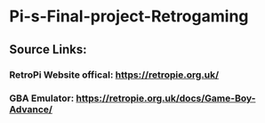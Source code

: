 # Pi-s-Final-project-Retrogaming

## Source Links:
### RetroPi Website offical: https://retropie.org.uk/
### GBA Emulator: https://retropie.org.uk/docs/Game-Boy-Advance/
###

